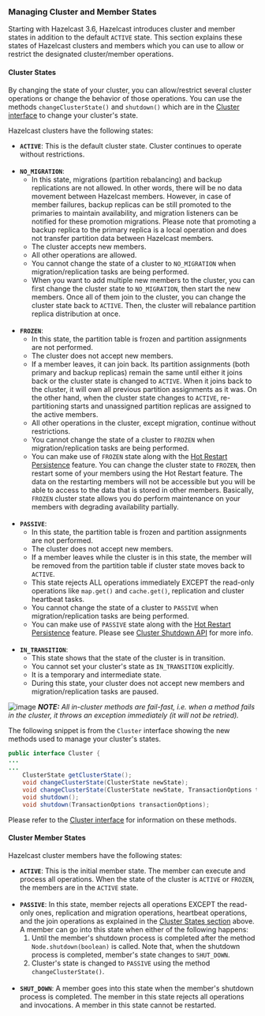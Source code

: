 


### Managing Cluster and Member States

Starting with Hazelcast 3.6, Hazelcast introduces cluster and member states in addition to the default `ACTIVE` state. This section explains these states of Hazelcast clusters and members which you can use to allow or restrict the designated cluster/member operations.

#### Cluster States

By changing the state of your cluster, you can allow/restrict several cluster operations or change the behavior of those operations. You can use the methods `changeClusterState()` and `shutdown()` which are in the <a href="https://github.com/hazelcast/hazelcast/blob/master/hazelcast/src/main/java/com/hazelcast/core/Cluster.java" target="_blank">Cluster interface</a> to change your cluster's state.

 Hazelcast clusters have the following states:

- **`ACTIVE`**: This is the default cluster state. Cluster continues to operate without restrictions.
<br></br>
- **`NO_MIGRATION`**:
    - In this state, migrations (partition rebalancing) and backup replications are not allowed. In other words, there will be no data movement between Hazelcast members. However, in case of member failures, backup replicas can be still promoted to the primaries to maintain availability, and migration listeners can be notified for these promotion migrations. Please note that promoting a backup replica to the primary replica is a local operation and does not transfer partition data between Hazelcast members.
    - The cluster accepts new members.
    - All other operations are allowed.
    - You cannot change the state of a cluster to `NO_MIGRATION` when migration/replication tasks are being performed.
    - When you want to add multiple new members to the cluster, you can first change the cluster state to `NO_MIGRATION`, then start the new members. Once all of them join to the cluster, you can change the cluster state back to `ACTIVE`. Then, the cluster will rebalance partition replica distribution at once.
<br></br>
- **`FROZEN`**:
	- In this state, the partition table is frozen and partition assignments are not performed.
	- The cluster does not accept new members.
	- If a member leaves, it can join back. Its partition assignments (both primary and backup replicas) remain the same until either it joins back or the cluster state is changed to `ACTIVE`. When it joins back to the cluster, it will own all previous partition assignments as it was. On the other hand, when the cluster state changes to `ACTIVE`, re-partitioning starts and unassigned partition replicas are assigned to the active members.
	- All other operations in the cluster, except migration, continue without restrictions.
	- You cannot change the state of a cluster to `FROZEN` when migration/replication tasks are being performed.
	- You can make use of `FROZEN` state along with the [Hot Restart Persistence](#hot-restart-persistence) feature. You can change the cluster state to `FROZEN`, then restart some of your members using the Hot Restart feature. The data on the restarting members will not be accessible but you will be able to access to the data that is stored in other members. Basically, `FROZEN` cluster state allows you do perform maintenance on your members with degrading availability partially.
<br></br>
- **`PASSIVE`**:
	- In this state, the partition table is frozen and partition assignments are not performed. 
	- The cluster does not accept new members.
	- If a member leaves while the cluster is in this state, the member will be removed from the partition table if cluster state moves back to `ACTIVE`. 
	- This state rejects ALL operations immediately EXCEPT the read-only operations like `map.get()` and `cache.get()`, replication and cluster heartbeat tasks. 
	- You cannot change the state of a cluster to `PASSIVE` when migration/replication tasks are being performed.
	- You can make use of `PASSIVE` state along with the [Hot Restart Persistence](#hot-restart-persistence) feature. Please see <a href="https://github.com/hazelcast/hazelcast/blob/master/hazelcast/src/main/java/com/hazelcast/core/Cluster.java#L245" target="_blank">Cluster Shutdown API</a> for more info.
<br></br>
- **`IN_TRANSITION`**: 
	- This state shows that the state of the cluster is in transition. 
	- You cannot set your cluster's state as `IN_TRANSITION` explicitly. 
	- It is a temporary and intermediate state. 
	- During this state, your cluster does not accept new members and migration/replication tasks are paused.


![image](images/NoteSmall.jpg) ***NOTE:*** *All in-cluster methods are fail-fast, i.e. when a method fails in the cluster, it throws an exception immediately (it will not be retried).*


The following snippet is from the `Cluster` interface showing the new methods used to manage your cluster's states.


```java
public interface Cluster {
...
...
    ClusterState getClusterState();
    void changeClusterState(ClusterState newState);
    void changeClusterState(ClusterState newState, TransactionOptions transactionOptions);
    void shutdown();
    void shutdown(TransactionOptions transactionOptions);
```

Please refer to the <a href="https://github.com/hazelcast/hazelcast/blob/master/hazelcast/src/main/java/com/hazelcast/core/Cluster.java" target="_blank">Cluster interface</a> for information on these methods.

#### Cluster Member States

Hazelcast cluster members have the following states:

- **`ACTIVE`**: This is the initial member state. The member can execute and process all operations. When the state of the cluster is `ACTIVE` or `FROZEN`, the members are in the `ACTIVE` state. 
<br></br>
- **`PASSIVE`**: In this state, member rejects all operations EXCEPT the read-only ones, replication and migration operations, heartbeat operations, and the join operations as explained in the [Cluster States section](#cluster-states) above. A member can go into this state when either of the following happens:
	1. Until the member's shutdown process is completed after the method `Node.shutdown(boolean)` is called. Note that, when the shutdown process is completed, member's state changes to `SHUT_DOWN`. 
	2. Cluster's state is changed to `PASSIVE` using the method `changeClusterState()`. 
<br></br>
- **`SHUT_DOWN`**: A member goes into this state when the member's shutdown process is completed. The member in this state rejects all operations and invocations. A member in this state cannot be restarted.
<br></br>
